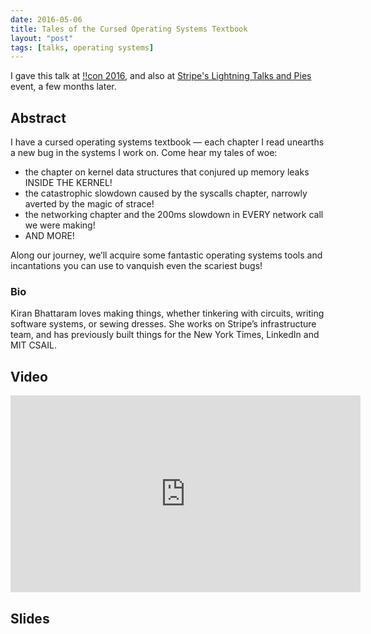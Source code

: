 ```yaml
---
date: 2016-05-06
title: Tales of the Cursed Operating Systems Textbook
layout: "post"
tags: [talks, operating systems]
---
```


I gave this talk at [!!con 2016](http://bangbangcon.com/2016/speakers.html#kiran-bhattaram), and also at [Stripe's Lightning Talks and Pies](https://stripe.com/events/lightning-talks-and-pie-dec2016) event, a few months later.

## Abstract

I have a cursed operating systems textbook — each chapter I read unearths a new bug in the systems I work on. Come hear my tales of woe:

- the chapter on kernel data structures that conjured up memory leaks INSIDE THE KERNEL!
- the catastrophic slowdown caused by the syscalls chapter, narrowly averted by the magic of strace!
- the networking chapter and the 200ms slowdown in EVERY network call we were making!
- AND MORE!

Along our journey, we’ll acquire some fantastic operating systems tools and incantations you can use to vanquish even the scariest bugs!


### Bio

Kiran Bhattaram loves making things, whether tinkering with circuits, writing software systems, or sewing dresses. She works on Stripe’s infrastructure team, and has previously built things for the New York Times, LinkedIn and MIT CSAIL.

## Video

<iframe width="560" height="315" src="https://www.youtube.com/embed/QxtwVsHxvC4rel=0&amp;showinfo=0" frameborder="0" allowfullscreen></iframe>

## Slides

<script async class="speakerdeck-embed" data-id="5b28cca562924d7f81004946599fb420" data-ratio="1.33333333333333" src="//speakerdeck.com/assets/embed.js"></script>
